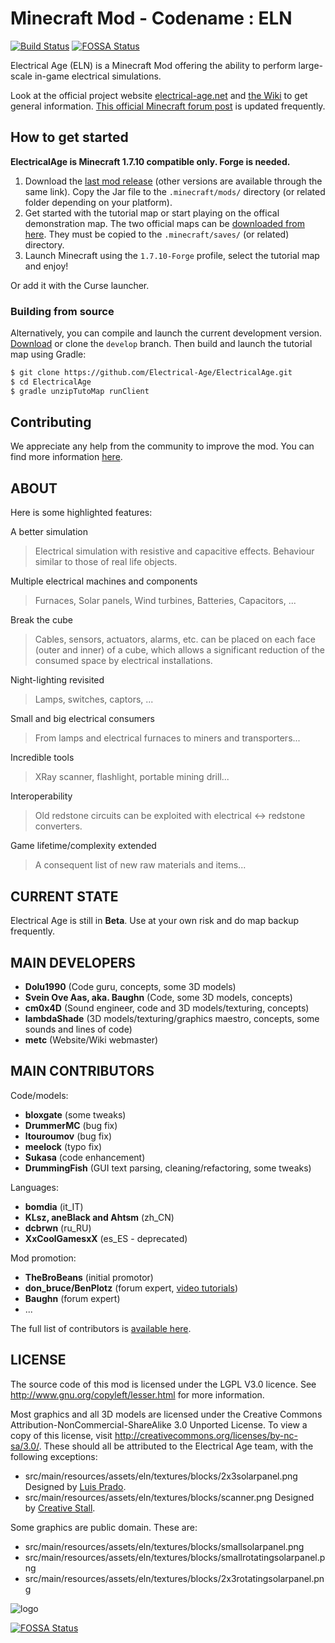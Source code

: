 # Minecraft Mod - Codename : ELN

[![Build Status](https://travis-ci.org/Electrical-Age/ElectricalAge.svg?branch=1.7.10-MNA)](https://travis-ci.org/Electrical-Age/ElectricalAge)
[![FOSSA Status](https://app.fossa.io/api/projects/git%2Bgithub.com%2FElectrical-Age%2FElectricalAge.svg?type=shield)](https://app.fossa.io/projects/git%2Bgithub.com%2FElectrical-Age%2FElectricalAge?ref=badge_shield)

Electrical Age (ELN) is a Minecraft Mod offering the ability to perform large-scale in-game electrical simulations.

Look at the official project website [electrical-age.net](https://electrical-age.net/) and [the Wiki](http://wiki.electrical-age.net/) to get general information. [This official Minecraft forum post](http://www.minecraftforum.net/topic/2741783-172forge-electrical-age-mod-beta-146/) is updated frequently.

## How to get started

**ElectricalAge is Minecraft 1.7.10 compatible only. Forge is needed.**

1. Download the [last mod release](https://minecraft.curseforge.com/projects/electrical-age) (other versions are available through the same link). Copy the Jar file to the `.minecraft/mods/` directory (or related folder depending on your platform).
2. Get started with the tutorial map or start playing on the offical demonstration map. The two official maps can be [downloaded from here](https://github.com/Electrical-Age/ElectricalAge/releases/download/BETA-1.10/ElectricalAge_tutorialMap_BETA-1.9_r41.zip). They must be copied to the `.minecraft/saves/` (or related) directory.
3. Launch Minecraft using the `1.7.10-Forge` profile, select the tutorial map and enjoy!

Or add it with the Curse launcher.

### Building from source

Alternatively, you can compile and launch the current development version.
[Download](https://github.com/Electrical-Age/ElectricalAge/archive/develop.zip) or clone the `develop` branch. Then build and launch the tutorial map using Gradle:

```sh
$ git clone https://github.com/Electrical-Age/ElectricalAge.git
$ cd ElectricalAge
$ gradle unzipTutoMap runClient
```

## Contributing

We appreciate any help from the community to improve the mod. You can find more information [here](./CONTRIBUTING.md).

## ABOUT

Here is some highlighted features:

A better simulation
> Electrical simulation with resistive and capacitive effects. Behaviour similar to those of real life objects.

Multiple electrical machines and components
> Furnaces, Solar panels, Wind turbines, Batteries, Capacitors, ...

Break the cube
> Cables, sensors, actuators, alarms, etc. can be placed on each face (outer and inner) of a cube, which allows a significant reduction of the consumed space by electrical installations.

Night-lighting revisited
> Lamps, switches, captors, ...

Small and big electrical consumers
> From lamps and electrical furnaces to miners and transporters...

Incredible tools
> XRay scanner, flashlight, portable mining drill...

Interoperability
> Old redstone circuits can be exploited with electrical <-> redstone converters.

Game lifetime/complexity extended
> A consequent list of new raw materials and items...

## CURRENT STATE

Electrical Age is still in **Beta**.
Use at your own risk and do map backup frequently.

## MAIN DEVELOPERS

- **Dolu1990** (Code guru, concepts, some 3D models)
- **Svein Ove Aas, aka. Baughn** (Code, some 3D models, concepts)
- **cm0x4D** (Sound engineer, code and 3D models/texturing, concepts)
- **lambdaShade** (3D models/texturing/graphics maestro, concepts, some sounds and lines of code)
- **metc** (Website/Wiki webmaster)

## MAIN CONTRIBUTORS

Code/models:

- **bloxgate** (some tweaks)
- **DrummerMC** (bug fix)
- **ltouroumov** (bug fix)
- **meelock** (typo fix)
- **Sukasa** (code enhancement)
- **DrummingFish** (GUI text parsing, cleaning/refactoring, some tweaks)

Languages:

- **bomdia** (it_IT)
- **KLsz, aneBlack and Ahtsm** (zh_CN)
- **dcbrwn** (ru_RU)
- **XxCoolGamesxX** (es_ES - deprecated)

Mod promotion:

- **TheBroBeans** (initial promotor)
- **don_bruce/BenPlotz** (forum expert, [video tutorials](https://www.youtube.com/channel/UCRYhOQhspQqIBvL8kiDu2Rw))
- **Baughn** (forum expert)
- ...

The full list of contributors is [available here](https://github.com/Electrical-Age/ElectricalAge/graphs/contributors).

## LICENSE

The source code of this mod is licensed under the LGPL V3.0 licence. See http://www.gnu.org/copyleft/lesser.html for more information.

Most graphics and all 3D models are licensed under the Creative Commons Attribution-NonCommercial-ShareAlike 3.0 Unported License. To view a copy of this license, visit http://creativecommons.org/licenses/by-nc-sa/3.0/. These should all be attributed to the Electrical Age team, with the following exceptions:

- src/main/resources/assets/eln/textures/blocks/2x3solarpanel.png
  Designed by [Luis Prado](https://thenounproject.com/Luis/).
- src/main/resources/assets/eln/textures/blocks/scanner.png
  Designed by [Creative Stall](https://thenounproject.com/creativestall/).

Some graphics are public domain. These are:

- src/main/resources/assets/eln/textures/blocks/smallsolarpanel.png
- src/main/resources/assets/eln/textures/blocks/smallrotatingsolarpanel.png
- src/main/resources/assets/eln/textures/blocks/2x3rotatingsolarpanel.png

![logo](https://raw.githubusercontent.com/Electrical-Age/electrical-age.github.io/master/assets/favicon.ico)


[![FOSSA Status](https://app.fossa.io/api/projects/git%2Bgithub.com%2FElectrical-Age%2FElectricalAge.svg?type=large)](https://app.fossa.io/projects/git%2Bgithub.com%2FElectrical-Age%2FElectricalAge?ref=badge_large)
